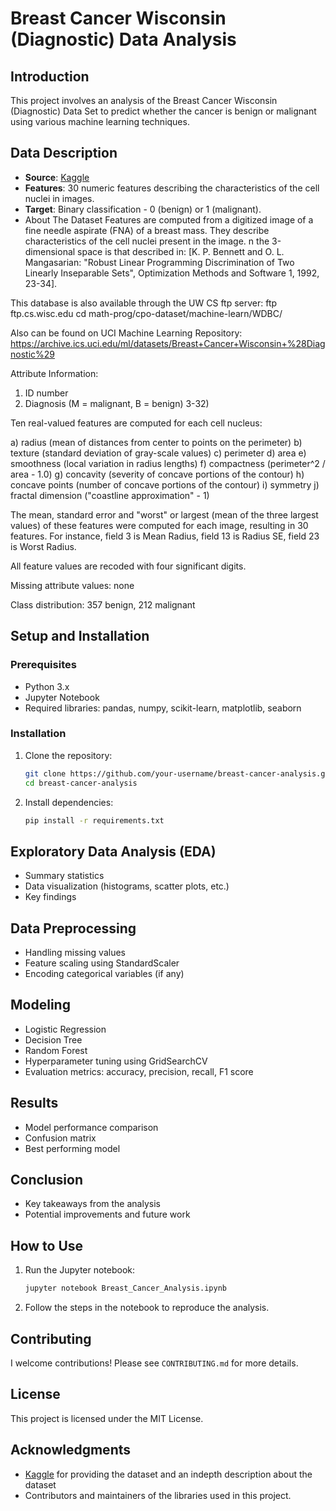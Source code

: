 # Breast Cancer Wisconsin (Diagnostic) Data Analysis

## Introduction
This project involves an analysis of the Breast Cancer Wisconsin (Diagnostic) Data Set to predict whether the cancer is benign or malignant using various machine learning techniques.

## Data Description
- **Source**: [Kaggle](https://www.kaggle.com/datasets/uciml/breast-cancer-wisconsin-data)
- **Features**: 30 numeric features describing the characteristics of the cell nuclei in images.
- **Target**: Binary classification - 0 (benign) or 1 (malignant).
- About The Dataset
Features are computed from a digitized image of a fine needle aspirate (FNA) of a breast mass. They describe characteristics of the cell nuclei present in the image.
n the 3-dimensional space is that described in: [K. P. Bennett and O. L. Mangasarian: "Robust Linear Programming Discrimination of Two Linearly Inseparable Sets", Optimization Methods and Software 1, 1992, 23-34].

This database is also available through the UW CS ftp server:
ftp ftp.cs.wisc.edu
cd math-prog/cpo-dataset/machine-learn/WDBC/

Also can be found on UCI Machine Learning Repository: https://archive.ics.uci.edu/ml/datasets/Breast+Cancer+Wisconsin+%28Diagnostic%29

Attribute Information:

1) ID number
2) Diagnosis (M = malignant, B = benign)
3-32)

Ten real-valued features are computed for each cell nucleus:

a) radius (mean of distances from center to points on the perimeter)
b) texture (standard deviation of gray-scale values)
c) perimeter
d) area
e) smoothness (local variation in radius lengths)
f) compactness (perimeter^2 / area - 1.0)
g) concavity (severity of concave portions of the contour)
h) concave points (number of concave portions of the contour)
i) symmetry
j) fractal dimension ("coastline approximation" - 1)

The mean, standard error and "worst" or largest (mean of the three
largest values) of these features were computed for each image,
resulting in 30 features. For instance, field 3 is Mean Radius, field
13 is Radius SE, field 23 is Worst Radius.

All feature values are recoded with four significant digits.

Missing attribute values: none

Class distribution: 357 benign, 212 malignant

## Setup and Installation
### Prerequisites
- Python 3.x
- Jupyter Notebook
- Required libraries: pandas, numpy, scikit-learn, matplotlib, seaborn

### Installation
1. Clone the repository:
    ```bash
    git clone https://github.com/your-username/breast-cancer-analysis.git
    cd breast-cancer-analysis
    ```
2. Install dependencies:
    ```bash
    pip install -r requirements.txt
    ```

## Exploratory Data Analysis (EDA)
- Summary statistics
- Data visualization (histograms, scatter plots, etc.)
- Key findings

## Data Preprocessing
- Handling missing values
- Feature scaling using StandardScaler
- Encoding categorical variables (if any)

## Modeling
- Logistic Regression
- Decision Tree
- Random Forest
- Hyperparameter tuning using GridSearchCV
- Evaluation metrics: accuracy, precision, recall, F1 score

## Results
- Model performance comparison
- Confusion matrix
- Best performing model

## Conclusion
- Key takeaways from the analysis
- Potential improvements and future work

## How to Use
1. Run the Jupyter notebook:
    ```bash
    jupyter notebook Breast_Cancer_Analysis.ipynb
    ```
2. Follow the steps in the notebook to reproduce the analysis.
## Contributing
I welcome contributions! Please see `CONTRIBUTING.md` for more details.

## License
This project is licensed under the MIT License.

## Acknowledgments
- [Kaggle](https://www.kaggle.com) for providing the dataset and an indepth description about the dataset
- Contributors and maintainers of the libraries used in this project.
